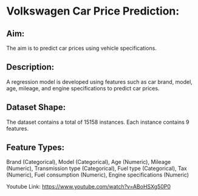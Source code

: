 # Volkswagen Car Price Prediction:

## Aim:
 The aim is to predict car prices using vehicle specifications.
 
## Description:
 A regression model is developed using features such as car brand, model, age, mileage, and engine specifications to predict car prices.
 
## Dataset Shape:
 The dataset contains a total of 15158 instances.
 Each instance contains 9 features.

## Feature Types:
Brand (Categorical), Model (Categorical), Age (Numeric), Mileage (Numeric), Transmission type (Categorical), Fuel type (Categorical), Tax (Numeric), Fuel consumption (Numeric), Engine specifications (Numeric)


Youtube Link: https://www.youtube.com/watch?v=ABoHSXg50P0